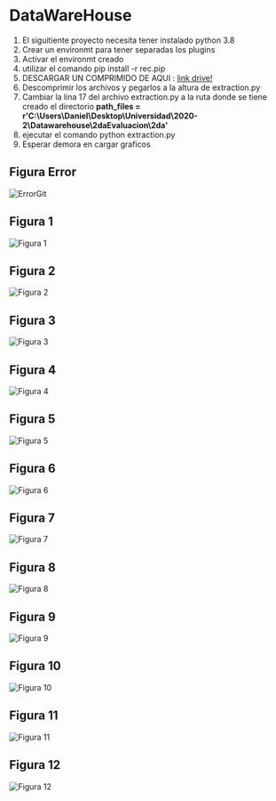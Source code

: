 # DataWareHouse
1. El siguitiente proyecto necesita tener instalado python 3.8
2. Crear un environmt para tener separadas los plugins
3. Activar el environmt creado
4. utilizar el comando pip install -r rec.pip
5. DESCARGAR UN COMPRIMIDO DE AQUI : [link drive!](https://drive.google.com/file/d/1kgIfQM5Zw_hZurfn9Ry1-vaTH5rqOpho/view?usp=sharing)
6. Descomprimir los archivos y pegarlos a la altura de extraction.py
7. Cambiar la lina 17 del archivo extraction.py a la ruta donde se tiene creado el directorio
**path_files = r'C:\Users\Daniel\Desktop\Universidad\2020-2\Datawarehouse\2daEvaluacion\2da'**
8. ejecutar el comando python extraction.py
9. Esperar demora en cargar graficos
## Figura Error
![ErrorGit](img/errorGit.PNG?raw=true)
## Figura 1
![Figura 1](img/Imagen1.png?raw=true)
## Figura 2
![Figura 2](img/Imagen2.png?raw=true)
## Figura 3
![Figura 3](img/Imagen3.png?raw=true)
## Figura 4
![Figura 4](img/Imagen4.png?raw=true)
## Figura 5
![Figura 5](img/Imagen5.png?raw=true)
## Figura 6
![Figura 6](img/Imagen6.png?raw=true)
## Figura 7
![Figura 7](img/Imagen7.png?raw=true)
## Figura 8
![Figura 8](img/Imagen8.png?raw=true)
## Figura 9
![Figura 9](img/Imagen9.png?raw=true)
## Figura 10
![Figura 10](img/Imagen10.png?raw=true)
## Figura 11
![Figura 11](img/Imagen11.png?raw=true)
## Figura 12
![Figura 12](img/Imagen12.png?raw=true)






